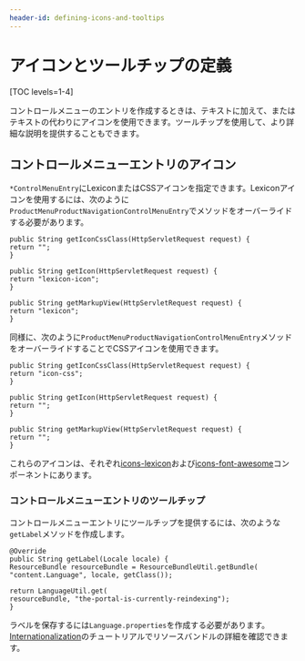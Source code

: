```yaml
---
header-id: defining-icons-and-tooltips
---
```


# アイコンとツールチップの定義

[TOC levels=1-4]

コントロールメニューのエントリを作成するときは、テキストに加えて、またはテキストの代わりにアイコンを使用できます。ツールチップを使用して、より詳細な説明を提供することもできます。

## コントロールメニューエントリのアイコン

`*ControlMenuEntry`にLexiconまたはCSSアイコンを指定できます。Lexiconアイコンを使用するには、次のように`ProductMenuProductNavigationControlMenuEntry`でメソッドをオーバーライドする必要があります。

    public String getIconCssClass(HttpServletRequest request) {
    return "";
    }
    
    public String getIcon(HttpServletRequest request) {
    return "lexicon-icon";
    }
    
    public String getMarkupView(HttpServletRequest request) {
    return "lexicon";
    }

同様に、次のように`ProductMenuProductNavigationControlMenuEntry`メソッドをオーバーライドすることでCSSアイコンを使用できます。

    public String getIconCssClass(HttpServletRequest request) {
    return "icon-css";
    }
    
    public String getIcon(HttpServletRequest request) {
    return "";
    }
    
    public String getMarkupView(HttpServletRequest request) {
    return "";
    }

これらのアイコンは、それぞれ[icons-lexicon](https://liferay.github.io/clay/content/icons-lexicon/)および[icons-font-awesome](https://liferay.github.io/clay/content/icons-font-awesome/)コンポーネントにあります。

### コントロールメニューエントリのツールチップ

コントロールメニューエントリにツールチップを提供するには、次のような `getLabel`メソッドを作成します。

    @Override
    public String getLabel(Locale locale) {
    ResourceBundle resourceBundle = ResourceBundleUtil.getBundle(
    "content.Language", locale, getClass());
    
    return LanguageUtil.get(
    resourceBundle, "the-portal-is-currently-reindexing");
    }

ラベルを保存するには`Language.properties`を作成する必要があります。[Internationalization](/docs/7-1/tutorials/-/knowledge_base/t/internationalization)のチュートリアルでリソースバンドルの詳細を確認できます。
